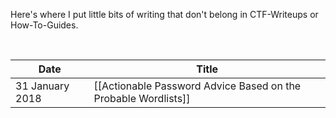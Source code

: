 Here's where I put little bits of writing that don't belong in CTF-Writeups or How-To-Guides.

<br>

| Date | Title |
|------|-------|
31 January 2018 | [[Actionable Password Advice Based on the Probable Wordlists]]
